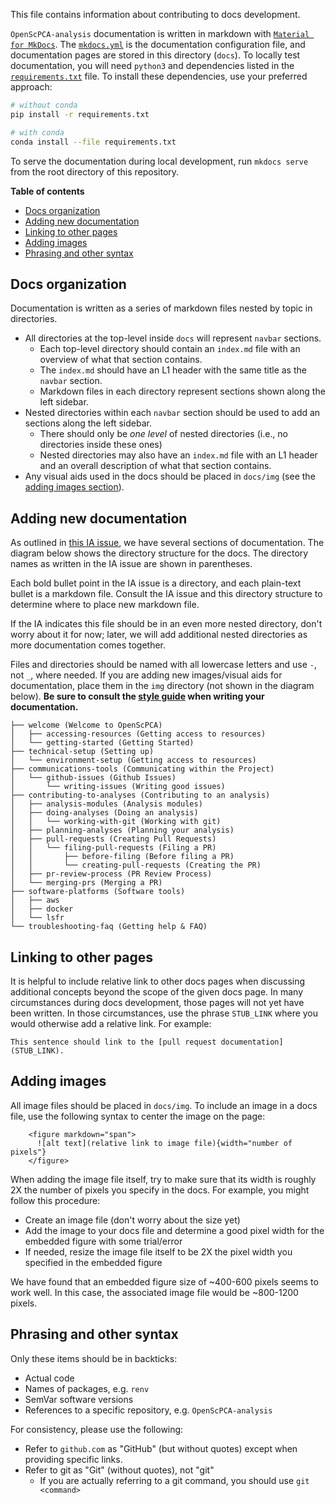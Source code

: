 This file contains information about contributing to docs development.

`OpenScPCA-analysis` documentation is written in markdown with [`Material for MkDocs`](https://squidfunk.github.io/mkdocs-material/).
The [`mkdocs.yml`](../mkdocs.yml) is the documentation configuration file, and documentation pages are stored in this directory (`docs`).
To locally test documentation, you will need `python3` and dependencies listed in the [`requirements.txt`](./requirements.txt) file.
To install these dependencies, use your preferred approach:

```sh
# without conda
pip install -r requirements.txt

# with conda
conda install --file requirements.txt
```

To serve the documentation during local development, run `mkdocs serve` from the root directory of this repository.

**Table of contents**
- [Docs organization](#docs-organization)
- [Adding new documentation](#adding-new-documentation)
- [Linking to other pages](#linking-to-other-pages)
- [Adding images](#adding-images)
- [Phrasing and other syntax](#phrasing-and-other-syntax)


## Docs organization

Documentation is written as a series of markdown files nested by topic in directories.

- All directories at the top-level inside `docs` will represent `navbar` sections.
  - Each top-level directory should contain an `index.md` file with an overview of what that section contains.
  - The `index.md` should have an L1 header with the same title as the `navbar` section.
  - Markdown files in each directory represent sections shown along the left sidebar.
- Nested directories within each `navbar` section should be used to add an sections along the left sidebar.
  - There should only be _one level_ of nested directories (i.e., no directories inside these ones)
  - Nested directories may also have an `index.md` file with an L1 header and an overall description of what that section contains.
- Any visual aids used in the docs should be placed in `docs/img` (see the [adding images section](#adding-images)).

## Adding new documentation

As outlined in [this IA issue](https://github.com/AlexsLemonade/OpenScPCA-analysis/issues/61), we have several sections of documentation.
The diagram below shows the directory structure for the docs.
The directory names as written in the IA issue are shown in parentheses.

Each bold bullet point in the IA issue is a directory, and each plain-text bullet is a markdown file.
Consult the IA issue and this directory structure to determine where to place new markdown file.

If the IA indicates this file should be in an even more nested directory, don't worry about it for now; later, we will add additional nested directories as more documentation comes together.

Files and directories should be named with all lowercase letters and use `-`, not `_`, where needed.
If you are adding new images/visual aids for documentation, place them in the `img` directory (not shown in the diagram below).
**Be sure to consult the [style guide](./general-style-guide.md) when writing your documentation.**

```
├── welcome (Welcome to OpenScPCA)
│   ├── accessing-resources (Getting access to resources)
│   └── getting-started (Getting Started)
├── technical-setup (Setting up)
│   └── environment-setup (Getting access to resources)
├── communications-tools (Communicating within the Project)
│   └── github-issues (Github Issues)
│       └── writing-issues (Writing good issues)
├── contributing-to-analyses (Contributing to an analysis)
│   ├── analysis-modules (Analysis modules)
│   ├── doing-analyses (Doing an analysis)
│   │   └── working-with-git (Working with git)
│   ├── planning-analyses (Planning your analysis)
│   ├── pull-requests (Creating Pull Requests)
│   │   └── filing-pull-requests (Filing a PR)
│   │       ├── before-filing (Before filing a PR)
│   │       └── creating-pull-requests (Creating the PR)
│   ├── pr-review-process (PR Review Process)
│   └── merging-prs (Merging a PR)
├── software-platforms (Software tools)
│   ├── aws
│   ├── docker
│   └── lsfr
└── troubleshooting-faq (Getting help & FAQ)
```

## Linking to other pages

It is helpful to include relative link to other docs pages when discussing additional concepts beyond the scope of the given docs page.
In many circumstances during docs development, those pages will not yet have been written.
In those circumstances, use the phrase `STUB_LINK` where you would otherwise add a relative link.
For example:

```
This sentence should link to the [pull request documentation](STUB_LINK).
```


## Adding images

All image files should be placed in `docs/img`.
To include an image in a docs file, use the following syntax to center the image on the page:

```
    <figure markdown="span">
      ![alt text](relative link to image file){width="number of pixels"}
    </figure>
```

When adding the image file itself, try to make sure that its width is roughly 2X the number of pixels you specify in the docs.
For example, you might follow this procedure:

- Create an image file (don't worry about the size yet)
- Add the image to your docs file and determine a good pixel width for the embedded figure with some trial/error
- If needed, resize the image file itself to be 2X the pixel width you specified in the embedded figure

We have found that an embedded figure size of ~400-600 pixels seems to work well.
In this case, the associated image file would be ~800-1200 pixels.


## Phrasing and other syntax

Only these items should be in backticks:
- Actual code
- Names of packages, e.g. `renv`
- SemVar software versions
- References to a specific repository, e.g. `OpenScPCA-analysis`

For consistency, please use the following:

- Refer to `github.com` as "GitHub" (but without quotes) except when providing specific links.
- Refer to git as "Git" (without quotes), not "git"
  - If you are actually referring to a git command, you should use `git <command>`
